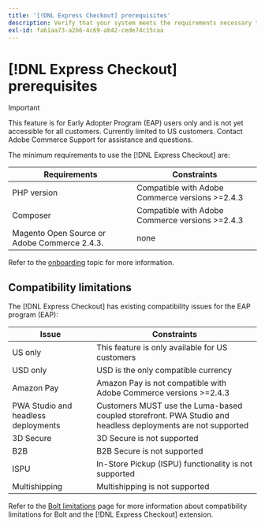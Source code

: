 ```yaml
---
title: '[!DNL Express Checkout] prerequisites'
description: Verify that your system meets the requirements necessary to use the [!DNL Express Checkout] for Adobe Commerce extension.
exl-id: fa61aa73-a2b6-4c69-ab42-cede74c15caa
---
```

# [!DNL Express Checkout] prerequisites

>[!IMPORTANT]
>
> This feature is for Early Adopter Program (EAP) users only and is not yet accessible for all customers. Currently limited to US customers. Contact Adobe Commerce Support for assistance and questions.

The minimum requirements to use the [!DNL Express Checkout] are:

| **Requirements** | **Constraints** |
|----------------|-----------------|
| PHP version| Compatible with Adobe Commerce versions >=2.4.3 |
| Composer | Compatible with Adobe Commerce versions >=2.4.3 |
| Magento Open Source or Adobe Commerce 2.4.3. | none |

Refer to the [onboarding](../express-checkout/onboarding.md) topic for more information.

## Compatibility limitations

The [!DNL Express Checkout] has existing compatibility issues for the EAP program (EAP):

| **Issue** | **Constraints** |
|----------------|-----------------|
| US only| This feature is only available for US customers |
| USD only| USD is the only compatible currency |
| Amazon Pay | Amazon Pay is not compatible with Adobe Commerce versions >=2.4.3 |
| PWA Studio and headless deployments | Customers MUST use the Luma-based coupled storefront. PWA Studio and headless deployments are not supported |
| 3D Secure | 3D Secure is not supported |
| B2B | B2B Secure is not supported |
| ISPU | In-Store Pickup (ISPU) functionality is not supported |
| Multishipping | Multishipping is not supported |

Refer to the [Bolt limitations](https://help.bolt.com/integrations/adobe-express-checkout/set-up/#limitations) page for more information about compatibility limitations for Bolt and the [!DNL Express Checkout] extension.

